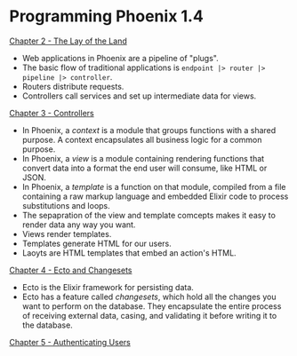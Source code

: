 # Programming Phoenix 1.4


[Chapter 2 - The Lay of the Land](Chapter%2002/)
- Web applications in Phoenix are a pipeline of "plugs".
- The basic flow of traditional applications is `endpoint |> router |> pipeline |> controller`.
- Routers distribute requests.
- Controllers call services and set up intermediate data for views.

[Chapter 3 - Controllers](Chapter%2003/)
- In Phoenix, a _context_ is a module that groups functions with a shared purpose. A context encapsulates all business logic for a common purpose. 
- In Phoenix, a _view_ is a module containing rendering functions that convert data into a format the end user will consume, like HTML or JSON.
- In Phoenix, a _template_ is a function on that module, compiled from a file containing a raw markup language and embedded Elixir code to process substitutions and loops.
- The sepapration of the view and template comcepts makes it easy to render data any way you want.
- Views render templates. 
- Templates generate HTML for our users.
- Laoyts are HTML templates that embed an action's HTML.

[Chapter 4 - Ecto and Changesets](Chapter%2004/)
- Ecto is the Elixir framework for persisting data.
- Ecto has a feature called _changesets_, which hold all the changes you want to perform on the database. They encapsulate the entire process of receiving external data, casing, and validating it before writing it to the database.

[Chapter 5 - Authenticating Users](Chapter%2005/)